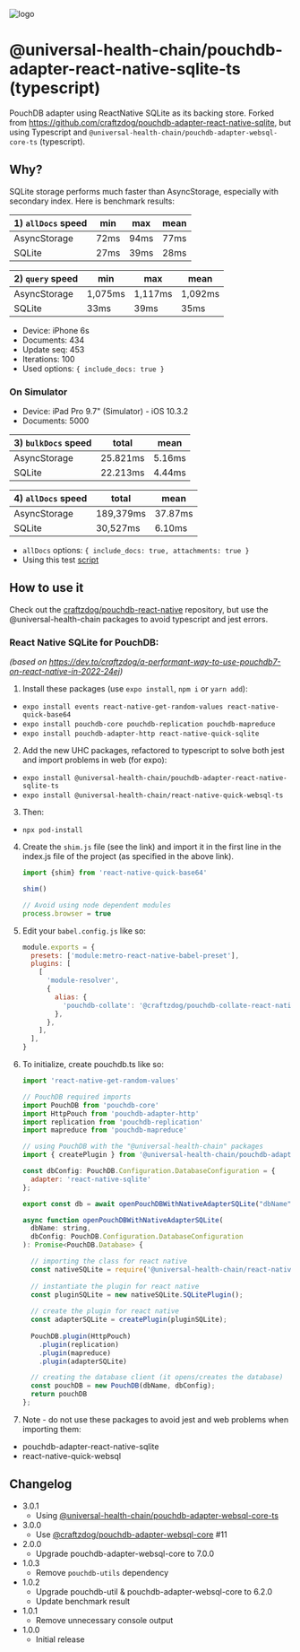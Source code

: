 ![logo](https://avatars.githubusercontent.com/u/57396025?s=200&v=4)

# **@universal-health-chain/pouchdb-adapter-react-native-sqlite-ts (typescript)**

PouchDB adapter using ReactNative SQLite as its backing store.
Forked from https://github.com/craftzdog/pouchdb-adapter-react-native-sqlite, but using Typescript and `@universal-health-chain/pouchdb-adapter-websql-core-ts` (typescript).

## Why?

SQLite storage performs much faster than AsyncStorage, especially with secondary index.
Here is benchmark results:

| 1) `allDocs` speed | min  | max  | mean |
| ------------------ | ---- | ---- | ---- |
| AsyncStorage       | 72ms | 94ms | 77ms |
| SQLite             | 27ms | 39ms | 28ms |

| 2) `query` speed | min     | max     | mean    |
| ---------------- | ------- | ------- | ------- |
| AsyncStorage     | 1,075ms | 1,117ms | 1,092ms |
| SQLite           | 33ms    | 39ms    | 35ms    |

- Device: iPhone 6s
- Documents: 434
- Update seq: 453
- Iterations: 100
- Used options: `{ include_docs: true }`

### On Simulator

- Device: iPad Pro 9.7" (Simulator) - iOS 10.3.2
- Documents: 5000

| 3) `bulkDocs` speed | total    | mean   |
| ------------------- | -------- | ------ |
| AsyncStorage        | 25.821ms | 5.16ms |
| SQLite              | 22.213ms | 4.44ms |

| 4) `allDocs` speed | total     | mean    |
| ------------------ | --------- | ------- |
| AsyncStorage       | 189,379ms | 37.87ms |
| SQLite             | 30,527ms  | 6.10ms  |

- `allDocs` options: `{ include_docs: true, attachments: true }`
- Using this test [script](https://gist.github.com/hnq90/972f6597a0927f45d9075b8627892783)

## How to use it

Check out the [craftzdog/pouchdb-react-native](https://github.com/craftzdog/pouchdb-react-native) repository, but use the @universal-health-chain packages to avoid typescript and jest errors.

### React Native SQLite for PouchDB:
*(based on https://dev.to/craftzdog/a-performant-way-to-use-pouchdb7-on-react-native-in-2022-24ej)*

1. Install these packages (use `expo install`, `npm i` or `yarn add`):
  + `expo install events react-native-get-random-values react-native-quick-base64`
  + `expo install pouchdb-core pouchdb-replication pouchdb-mapreduce`
  + `expo install pouchdb-adapter-http react-native-quick-sqlite`

2. Add the new UHC packages, refactored to typescript to solve both jest and import problems in web (for expo):
  + `expo install @universal-health-chain/pouchdb-adapter-react-native-sqlite-ts`
  + `expo install @universal-health-chain/react-native-quick-websql-ts`

3. Then:
  + `npx pod-install`

4. Create the `shim.js` file (see the link) and import it in the first line in the index.js file of the project (as specified in the above link).

    ```js
    import {shim} from 'react-native-quick-base64'

    shim()

    // Avoid using node dependent modules
    process.browser = true
    ```

5. Edit your `babel.config.js` like so:
    ```js
    module.exports = {
      presets: ['module:metro-react-native-babel-preset'],
      plugins: [
        [
          'module-resolver',
          {
            alias: {
              'pouchdb-collate': '@craftzdog/pouchdb-collate-react-native',
            },
          },
        ],
      ],
    }
    ```

6. To initialize, create pouchdb.ts like so:
    ```js
    import 'react-native-get-random-values'

    // PouchDB required imports
    import PouchDB from 'pouchdb-core'
    import HttpPouch from 'pouchdb-adapter-http'
    import replication from 'pouchdb-replication'
    import mapreduce from 'pouchdb-mapreduce'

    // using PouchDB with the "@universal-health-chain" packages
    import { createPlugin } from '@universal-health-chain/pouchdb-adapter-react-native-sqlite-ts'

    const dbConfig: PouchDB.Configuration.DatabaseConfiguration = {
      adapter: 'react-native-sqlite'
    };

    export const db = await openPouchDBWithNativeAdapterSQLite("dbName", dbConfig);

    async function openPouchDBWithNativeAdapterSQLite(
      dbName: string,
      dbConfig: PouchDB.Configuration.DatabaseConfiguration
    ): Promise<PouchDB.Database> {

      // importing the class for react native
      const nativeSQLite = require('@universal-health-chain/react-native-quick-websql-ts');
      
      // instantiate the plugin for react native
      const pluginSQLite = new nativeSQLite.SQLitePlugin();
      
      // create the plugin for react native
      const adapterSQLite = createPlugin(pluginSQLite);
      
      PouchDB.plugin(HttpPouch)
        .plugin(replication)
        .plugin(mapreduce)
        .plugin(adapterSQLite)

      // creating the database client (it opens/creates the database)
      const pouchDB = new PouchDB(dbName, dbConfig);
      return pouchDB
    };
    ```

7. Note - do not use these packages to avoid jest and web problems when importing them:
  - pouchdb-adapter-react-native-sqlite
  - react-native-quick-websql

## Changelog

- 3.0.1
  - Using [@universal-health-chain/pouchdb-adapter-websql-core-ts](https://www.npmjs.com/package/@universal-health-chain/pouchdb-adapter-websql-core-ts)
- 3.0.0
  - Use [@craftzdog/pouchdb-adapter-websql-core](https://github.com/craftzdog/pouchdb-adapter-websql-core) #11
- 2.0.0
  - Upgrade pouchdb-adapter-websql-core to 7.0.0
- 1.0.3
  - Remove `pouchdb-utils` dependency
- 1.0.2
  - Upgrade pouchdb-util & pouchdb-adapter-websql-core to 6.2.0
  - Update benchmark result
- 1.0.1
  - Remove unnecessary console output
- 1.0.0
  - Initial release
